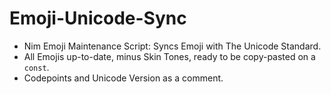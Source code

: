 # Emoji-Unicode-Sync

- Nim Emoji Maintenance Script: Syncs Emoji with The Unicode Standard.
- All Emojis up-to-date, minus Skin Tones, ready to be copy-pasted on a `const`.
- Codepoints and Unicode Version as a comment.
